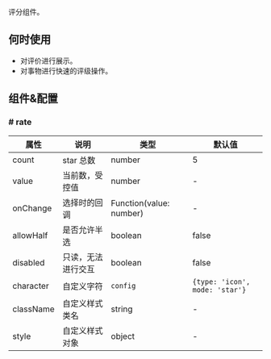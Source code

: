 
评分组件。

## 何时使用

- 对评价进行展示。
- 对事物进行快速的评级操作。

## 组件&配置

### # rate

| 属性        | 说明           | 类型               | 默认值       |
|------------|----------------|-------------------|-------------|
| count    | star 总数 | number | 5 |
| value | 当前数，受控值 | number | - |
| onChange | 选择时的回调 | Function(value: number) | - |
| allowHalf | 是否允许半选   | boolean | false |
| disabled | 只读，无法进行交互 | boolean | false |
| character | 自定义字符 | `config` | `{type: 'icon', mode: 'star'}` |
| className | 自定义样式类名 | string | - |
| style | 自定义样式对象 | object | - |
